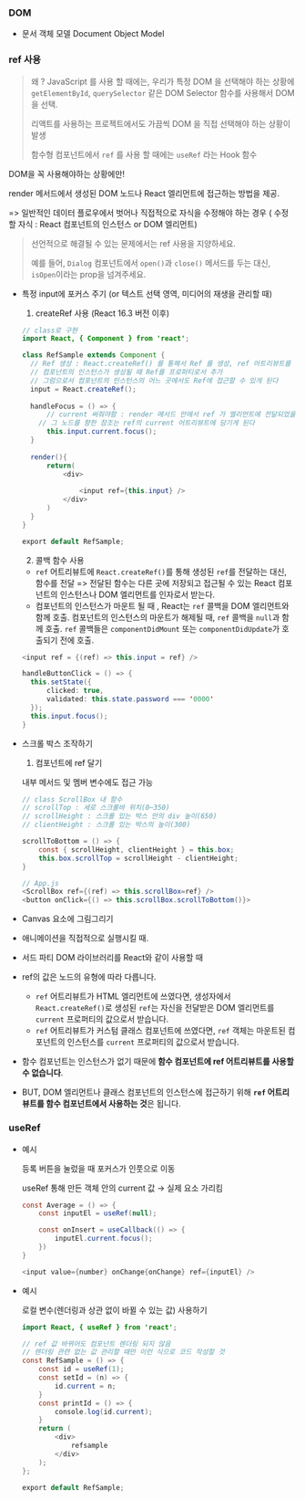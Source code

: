 ### DOM

- 문서 객체 모델 Document Object Model

### ref 사용

> 왜 ? JavaScript 를 사용 할 때에는, 우리가 특정 DOM 을 선택해야 하는 상황에 `getElementById`, `querySelector` 같은 DOM Selector 함수를 사용해서 DOM 을 선택.
>
> 리액트를 사용하는 프로젝트에서도 가끔씩 DOM 을 직접 선택해야 하는 상황이 발생 
>
> 함수형 컴포넌트에서 `ref` 를 사용 할 때에는 `useRef` 라는 Hook 함수



DOM을 꼭 사용해야하는 상황에만!

render 메서드에서 생성된 DOM 노드나 React 엘리먼트에 접근하는 방법을 제공.

=> 일반적인 데이터 플로우에서 벗어나 직접적으로 자식을 수정해야 하는 경우 ( 수정할 자식 : React 컴포넌트의 인스턴스 or DOM 엘리먼트)

> 선언적으로 해결될 수 있는 문제에서는 ref 사용을 지양하세요.
>
> 예를 들어, `Dialog` 컴포넌트에서 `open()`과 `close()` 메서드를 두는 대신, `isOpen`이라는 prop을 넘겨주세요.

- 특정 input에 포커스 주기 (or 텍스트 선택 영역, 미디어의 재생을 관리할 때)

  1) createRef 사용 (React 16.3 버전 이후)

  ```java
  // class로 구현
  import React, { Component } from 'react';
  
  class RefSample extends Component {
    // Ref 생성 : React.createRef() 를 통해서 Ref 를 생성, ref 어트리뷰트를 통해 React element에 부착
    // 컴포넌트의 인스턴스가 생성될 때 Ref를 프로퍼티로서 추가
    // 그럼으로서 컴포넌트의 인스턴스의 어느 곳에서도 Ref에 접근할 수 있게 된다
  	input = React.createRef();
  	
  	handleFocus = () => {
  		// current 써줘야함 : render 메서드 안에서 ref 가 엘리먼트에 전달되었을 때
      // 그 노드를 향한 참조는 ref의 current 어트리뷰트에 담기게 된다
  		this.input.current.focus();
  	}
  	
  	render(){
  		return(
  			<div>
        	
  				<input ref={this.input} />
  			</div>
  		)
  	}
  }
  
  export default RefSample;
  ```

  2) 콜백 함수 사용

  - `ref` 어트리뷰트에 `React.createRef()`를 통해 생성된 `ref`를 전달하는 대신, 함수를 전달 => 전달된 함수는 다른 곳에 저장되고 접근될 수 있는 React 컴포넌트의 인스턴스나 DOM 엘리먼트를 인자로서 받는다.
  - 컴포넌트의 인스턴스가 마운트 될 때 , React는 `ref` 콜백을 DOM 엘리먼트와 함께 호출. 컴포넌트의 인스턴스의 마운트가 해제될 때, `ref` 콜백을 `null`과 함께 호출. `ref` 콜백들은 `componentDidMount` 또는 `componentDidUpdate`가 호출되기 전에 호출.

  ```java
  <input ref = {(ref) => this.input = ref} />
  
  handleButtonClick = () => {
  	this.setState({
  		clicked: true,
  		validated: this.state.password === '0000'
  	});
  	this.input.focus();
  }
  ```

- 스크롤 박스 조작하기

  1) 컴포넌트에 ref 달기

  내부 메서드 및 멤버 변수에도 접근 가능

    ```java
    // class ScrollBox 내 함수
    // scrollTop : 세로 스크롤바 위치(0~350)
    // scrollHeight : 스크롤 있는 박스 안의 div 높이(650)
    // clientHeight : 스크롤 있는 박스의 높이(300)
  
    scrollToBottom = () => {
    	const { scrollHeight, clientHeight } = this.box;
    	this.box.scrollTop = scrollHeight - clientHeight;
    }
    ```

    ```java
  // App.js
  <ScrollBox ref={(ref) => this.scrollBox=ref} />
  <button onClick={() => this.scrollBox.scrollToBottom()}>
    ```

- Canvas 요소에 그림그리기

- 애니메이션을 직접적으로 실행시킬 때.

- 서드 파티 DOM 라이브러리를 React와 같이 사용할 때

  

- ref의 값은 노드의 유형에 따라 다릅니다.

  - `ref` 어트리뷰트가 HTML 엘리먼트에 쓰였다면, 생성자에서 `React.createRef()`로 생성된 `ref`는 자신을 전달받은 DOM 엘리먼트를 `current` 프로퍼티의 값으로서 받습니다.
  - `ref` 어트리뷰트가 커스텀 클래스 컴포넌트에 쓰였다면, `ref` 객체는 마운트된 컴포넌트의 인스턴스를 `current` 프로퍼티의 값으로서 받습니다.

- 함수 컴포넌트는 인스턴스가 없기 때문에 **함수 컴포넌트에 ref 어트리뷰트를 사용할 수 없습니다**.

- BUT, DOM 엘리먼트나 클래스 컴포넌트의 인스턴스에 접근하기 위해 **`ref` 어트리뷰트를 함수 컴포넌트에서 사용하는 것**은 됩니다.





### useRef

- 예시

  등록 버튼을 눌렀을 때 포커스가 인풋으로 이동

  useRef 통해 만든 객체 안의 current 값 → 실제 요소 가리킴

    ```java
    const Average = () => {
    	const inputEl = useRef(null);
  
    	const onInsert = useCallback(() => {
    		inputEl.current.focus();
    	})
    }
  
    <input value={number} onChange{onChange} ref={inputEl} />
    ```

- 예시

  로컬 변수(렌더링과 상관 없이 바뀔 수 있는 값) 사용하기

    ```java
    import React, { useRef } from 'react';
  
    // ref 값 바뀌어도 컴포넌트 렌더링 되지 않음
    // 렌더링 관련 없는 값 관리할 때만 이런 식으로 코드 작성할 것
    const RefSample = () => {
    	const id = useRef(1);
    	const setId = (n) => {
    		id.current = n;
    	}
    	const printId = () => {
    		console.log(id.current);
    	}
    	return (
    		<div>
    			refsample
    		</div>
    	);
    };
  
    export default RefSample;
    ```

